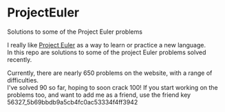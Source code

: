 # ProjectEuler
Solutions to some of the Project Euler problems

I really like [Project Euler](https://projecteuler.net/) as a way to learn or practice a new language.  
In this repo are solutions to some of the project Euler problems solved recently.

Currently, there are nearly 650 problems on the website, with a range of difficulties.  
I've solved 90 so far, hoping to soon crack 100! 
If you start working on the problems too, and want to add me as a friend, use the friend key
56327_5b69bbdb9a5cb4fc0ac53334f4ff3942

